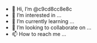 - 👋 Hi, I’m @c9cd8cc8e8c
- 👀 I’m interested in ...
- 🌱 I’m currently learning ...
- 💞️ I’m looking to collaborate on ...
- 📫 How to reach me ...

<!---
c9cd8cc8e8c/c9cd8cc8e8c is a ✨ special ✨ repository because its `README.md` (this file) appears on your GitHub profile.
You can click the Preview link to take a look at your changes.
--->
